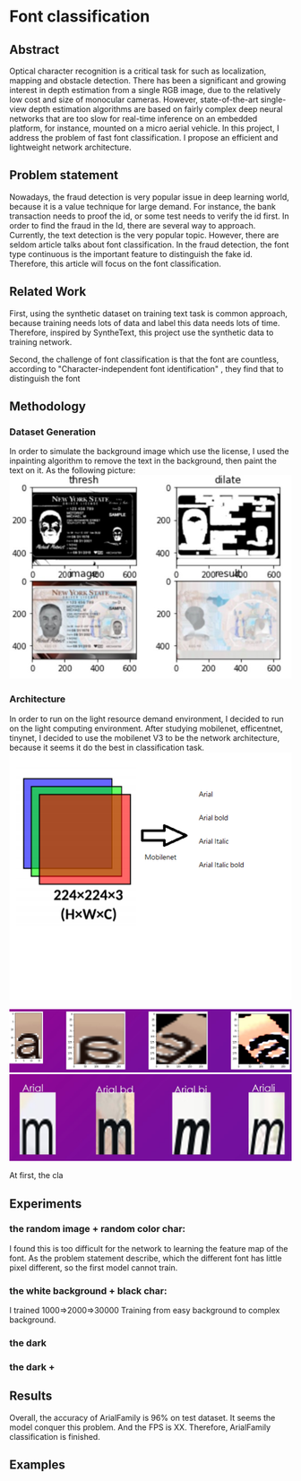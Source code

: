 # Font classification

## Abstract 

Optical character recognition is a critical task for  such as localization, mapping and obstacle detection. There has been a significant and growing interest in depth estimation from a single RGB image, due to the relatively low cost and size of monocular cameras. However, state-of-the-art single-view depth estimation algorithms are based on fairly complex deep neural networks that are too slow for real-time inference on an embedded platform, for instance, mounted on a micro aerial vehicle. In this project, I address the problem of fast font classification. I propose an efficient and lightweight network architecture. 

## Problem statement

Nowadays, the fraud detection is very popular issue in deep learning world, because it is a value technique for large demand. For instance, the bank transaction needs to proof the id, or some test needs to verify the id first. In order to find the fraud in the Id, there are several way to approach.
Currently, the text detection is the very popular topic. However, there are seldom article talks about font classification. In the fraud detection, the font type continuous is the important feature to distinguish the fake id. Therefore, this article will focus on the font classification.

## Related Work
First, using the synthetic dataset on training text task is common approach, because training needs lots of data and label this data needs lots of time. Therefore, inspired by SyntheText, this project use the synthetic data to training network. 

Second, the challenge of font classification is that the font are countless, according to "Character-independent font identification" , they find that to distinguish the font 

## Methodology 
### Dataset Generation
In order to simulate the background image which use the license, I used the inpainting algorithm to remove the text in the background, then paint the text on it. As the following picture:
![](image/image1.jpg)
### Architecture 
In order to run on the light resource demand environment, I decided to run on the light computing environment. After studying mobilenet, efficentnet, tinynet, I decided to use the mobilenet V3 to be the network architecture, because it seems it do the best in classification task.
![](image/model.png)

![](image/2.jpg)
![](image/font.jpg)

At first, the cla
## Experiments
### the random image + random color char:
I found this is too difficult for the network to learning the feature map of the font. As the problem statement describe, which the different font has little pixel different, so the first model cannot train.
### the white background + black char:
I trained 
1000=>2000=>30000
Training from easy background to complex background.
### the dark 
### the dark + 
## Results

Overall, the accuracy of ArialFamily is 96% on test dataset. It seems the model conquer this problem. And the FPS is XX. Therefore, ArialFamily classification is finished.

## Examples 



